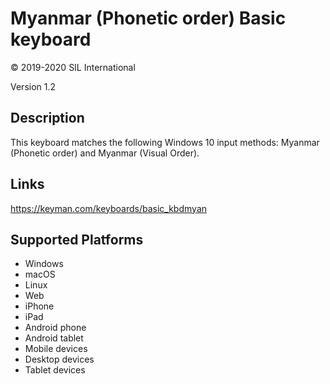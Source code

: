 Myanmar (Phonetic order) Basic keyboard
==============

© 2019-2020 SIL International

Version 1.2

Description
-----------

This keyboard matches the following Windows 10 input methods: Myanmar (Phonetic order) and Myanmar (Visual Order).

Links
-----
https://keyman.com/keyboards/basic_kbdmyan

Supported Platforms
-------------------
 * Windows
 * macOS
 * Linux
 * Web
 * iPhone
 * iPad
 * Android phone
 * Android tablet
 * Mobile devices
 * Desktop devices
 * Tablet devices


